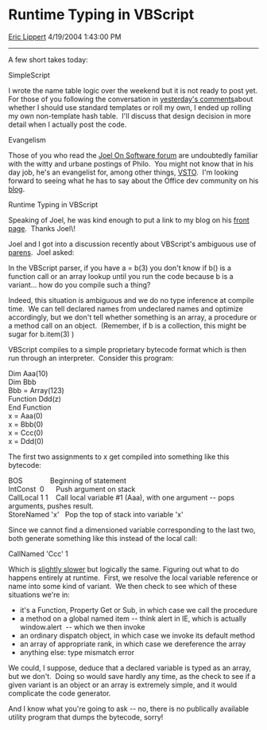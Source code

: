 # Runtime Typing in VBScript

[Eric Lippert](https://social.msdn.microsoft.com/profile/Eric%20Lippert) 4/19/2004 1:43:00 PM

-----

A few short takes today: 

SimpleScript 

I wrote the name table logic over the weekend but it is not ready to post yet. For those of you following the conversation in [yesterday's comments](http://blogs.msdn.com/ericlippert/archive/2004/04/15/114094.aspx#114384)about whether I should use standard templates or roll my own, I ended up rolling my own non-template hash table.  I'll discuss that design decision in more detail when I actually post the code. 

Evangelism 

Those of you who read the [Joel On Software forum](http://discuss.fogcreek.com/joelonsoftware/ "http://discuss.fogcreek.com/joelonsoftware/") are undoubtedly familiar with the witty and urbane postings of Philo.  You might not know that in his day job, he's an evangelist for, among other things, [VSTO](/vsto "http://blogs.msdn.com/vsto").  I'm looking forward to seeing what he has to say about the Office dev community on his [blog](/philoj "http://blogs.msdn.com/philoj"). 

Runtime Typing in VBScript 

Speaking of Joel, he was kind enough to put a link to my blog on his [front page](http://www.joelonsoftware.com/items/2004/04/16.html "http://www.joelonsoftware.com/items/2004/04/16.html").  Thanks Joel\!  

Joel and I got into a discussion recently about VBScript's ambiguous use of [parens](http://blogs.msdn.com/ericlippert/archive/2003/09/15/52996.aspx).  Joel asked: 

In the VBScript parser, if you have a = b(3) you don't know if b() is a function call or an array lookup until you run the code because b is a variant… how do you compile such a thing? 

Indeed, this situation is ambiguous and we do no type inference at compile time.  We can tell declared names from undeclared names and optimize accordingly, but we don't tell whether something is an array, a procedure or a method call on an object.  (Remember, if b is a collection, this might be sugar for b.item(3) ) 

VBScript compiles to a simple proprietary bytecode format which is then run through an interpreter.  Consider this program: 

Dim Aaa(10)  
Dim Bbb  
Bbb = Array(123)  
Function Ddd(z)  
End Function  
x = Aaa(0)  
x = Bbb(0)  
x = Ccc(0)  
x = Ddd(0)

The first two assignments to x get compiled into something like this bytecode: 

BOS              Beginning of statement  
IntConst  0      Push argument on stack  
CallLocal 1 1    Call local variable \#1 (Aaa), with one argument -- pops arguments, pushes result.  
StoreNamed 'x'   Pop the top of stack into variable 'x' 

Since we cannot find a dimensioned variable corresponding to the last two, both generate something like this instead of the local call: 

CallNamed 'Ccc' 1 

Which is [slightly slower](/ericlippert/archive/2003/10/17/53237.aspx "http://blogs.msdn.com/ericlippert/archive/2003/10/17/53237.aspx") but logically the same. Figuring out what to do happens entirely at runtime.  First, we resolve the local variable reference or name into some kind of variant.  We then check to see which of these situations we're in: 

  - it's a Function, Property Get or Sub, in which case we call the procedure
  - a method on a global named item -- think alert in IE, which is actually window.alert  -- which we then invoke
  - an ordinary dispatch object, in which case we invoke its default method
  - an array of appropriate rank, in which case we dereference the array
  - anything else: type mismatch error

We could, I suppose, deduce that a declared variable is typed as an array, but we don't.  Doing so would save hardly any time, as the check to see if a given variant is an object or an array is extremely simple, and it would complicate the code generator.

And I know what you're going to ask -- no, there is no publically available utility program that dumps the bytecode, sorry\!

